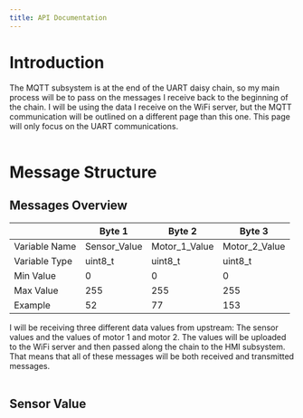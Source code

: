 ```yaml
---
title: API Documentation
---
```


# Introduction
The MQTT subsystem is at the end of the UART daisy chain, so my main process will be to pass on the messages I receive back to the beginning of the chain. I will be using the data I receive on the WiFi server, but the MQTT communication will be outlined on a different page than this one. This page will only focus on the UART communications.
<br>
<br>
# Message Structure
## Messages Overview

|               |    Byte 1    |     Byte 2    |     Byte 3    |
| ------------- | ------------ | ------------- | ------------- |
| Variable Name | Sensor_Value | Motor_1_Value | Motor_2_Value |
| Variable Type |    uint8_t   |    uint8_t    |    uint8_t    |
|   Min Value   |       0      |       0       |       0       |
|   Max Value   |      255     |      255      |      255      |
|    Example    |      52      |       77      |      153      |

I will be receiving three different data values from upstream: The sensor values and the values of motor 1 and motor 2. The values will be uploaded to the WiFi server and then passed along the chain to the HMI subsystem. That means that all of these messages will be both received and transmitted messages.
<br>
<br>
## Sensor Value
